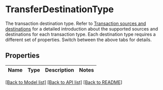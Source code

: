 # TransferDestinationType

The transaction destination type. Refer to [Transaction sources and destinations](https://www.cobo.com/developers/v2/guides/transactions/sources-and-destinations) for a detailed introduction about the supported sources and destinations for each transaction type.  Each destination type requires a different set of properties. Switch between the above tabs for details. 

## Properties

Name | Type | Description | Notes
------------ | ------------- | ------------- | -------------

[[Back to Model list]](../README.md#documentation-for-models) [[Back to API list]](../README.md#documentation-for-api-endpoints) [[Back to README]](../README.md)


